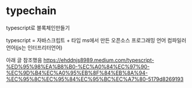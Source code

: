 # typechain

typescript로 블록체인만들기

typescript = 자바스크립트 + 타입
ms에서 만든 오픈소스 프로그래밍 언어
컴파일러언어(js는 인터프리터언어)

아래 글 참조했음
https://ehddnjs8989.medium.com/typescript-%ED%95%98%EA%B8%B0-%EC%A0%84%EC%97%90-%EC%9D%B4%EC%A0%95%EB%8F%84%EB%8A%94-%EC%95%8C%EC%95%84%EC%95%BC%EC%A7%80-5179d8269193
